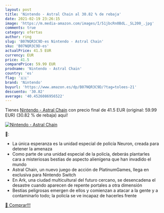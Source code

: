 ```yaml
---
layout: post
title: 'Nintendo - Astral Chain al 30.82 % de rebaja'
date: 2021-02-19 23:26:15
image: 'https://m.media-amazon.com/images/I/51jbcRn0BdL._SL200_.jpg'
comments: true
category: ofertas
author: ring
slug: 'B07NQR3C9D-es Nintendo - Astral Chain'
sku: 'B07NQR3C9D-es'
actualPrice: 41.5 EUR
currency: EUR
price: 41.5
comparePrice: 59.99 EUR
prodname: 'Nintendo - Astral Chain'
country: 'es'
flag: '🇪🇸'
brand: 'Nintendo'
buyurl: 'https://www.amazon.es/dp/B07NQR3C9D/?tag=tolees-21'
descuento: '30.82'
average: '40.4526086956522'
---
```


Tienes [Nintendo - Astral Chain](https://www.amazon.es/dp/B07NQR3C9D/?tag=tolees-21) con precio final de  41.5 EUR (original: 59.99 EUR) (30.82 %  de rebaja) aqui!

[![Nintendo - Astral Chain](https://m.media-amazon.com/images/I/51jbcRn0BdL._SL200_.jpg)](https://www.amazon.es/dp/B07NQR3C9D/?tag=tolees-21)

🔎:

- La única esperanza es la unidad especial de policía Neuron, creada para detener la amenaza
- Como parte de una unidad especial de la policía, deberás plantarles cara a misteriosas bestias de aspecto alienígena que han invadido el mundo
- Astral Chain, un nuevo juego de acción de PlatinumGames, llega en exclusiva para Nintendo Switch
- En Ark, una ciudad multicultural del futuro cercano, se desencadena el desastre cuando aparecen de repente portales a otra dimensión
- Bestias peligrosas emergen de ellos y comienzan a atacar a la gente y a contaminarlo todo; la policía se ve incapaz de hacerles frente

[🛒 Comprar!!!](https://www.amazon.es/dp/B07NQR3C9D/?tag=tolees-21)
